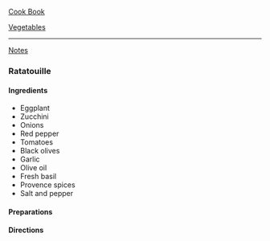 [Cook Book](https://github.com/vmsmith/CookBook/blob/master/README.md)

[Vegetables](https://github.com/vmsmith/CookBook/blob/master/vegetables.md)

-----   

[Notes](https://github.com/vmsmith/CookBook/blob/master/notes.md)

### Ratatouille  

#### Ingredients  

* Eggplant  
* Zucchini  
* Onions  
* Red pepper  
* Tomatoes  
* Black olives  
* Garlic  
* Olive oil  
* Fresh basil  
* Provence spices  
* Salt and pepper  

#### Preparations  


#### Directions  
